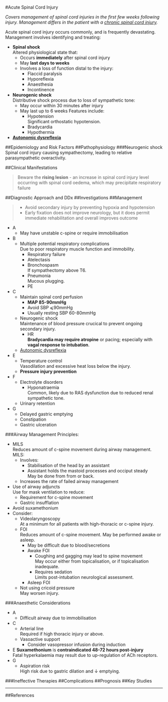 #Acute Spinal Cord Injury

*Covers management of spinal cord injuries in the first few weeks following injury. Management differs in the patient with a [chronic spinal cord injury](/management/cns/chronic-spine.md).*

Acute spinal cord injury occurs commonly, and is frequently devastating. Management involves identifying and treating:
* **Spinal shock**  
Altered physiological state that:
	* Occurs **immediately** after spinal cord injury
	* May **last days to weeks**
	* Involves a loss of function distal to the injury:
		* Flaccid paralysis
		* Hyporeflexia
		* Anaesthesia
		* Incontinence
* **Neurogenic shock**  
Distributive shock process due to loss of sympathetic tone:
	* May occur within 30 minutes after injury
	* May last up to 6 weeks
	Features include:
		* Hypotension  
		Significant orthostatic hypotension.
		* Bradycardia
		* Hypothermia
* **[Autonomic dysreflexia](/management/cns/autonomic-dysreflexia.md)**  


##Epidemiology and Risk Factors
##Pathophysiology
###Neurogenic shock
Spinal cord injury causing sympathectomy, leading to relative parasympathetic overactivity.

##Clinical Manifestations
> Beware the **rising lesion** - an increase in spinal cord injury level occurring with spinal cord oedema, which may precipitate respiratory failure

##Diagnostic Approach and DDx
##Investigations
##Management
> * Avoid secondary injury by preventing hypoxia and hypotension
> * Early fixation does not improve neurology, but it does permit immediate rehabilitation and overall improves outcome

* A
	* May have unstable c-spine or require immobilisation
* B
	* Multiple potential respiratory complications  
	Due to poor respiratory muscle function and immobility.
		* Respiratory failure
		* Atelectasis
		* Bronchospasm  
		If sympathectomy above T6.
		* Pneumonia  
		Mucous plugging.
		* PE
* C
	* Maintain spinal cord perfusion  
		* **MAP 85-90mmHg**
		* Avoid SBP ⩽90mmHg
		* Usually resting SBP 60-80mmHg
	* Neurogenic shock  
	Maintenance of blood pressure crucical to prevent ongoing secondary injury.
		* HR  
		**Bradycardia may require atropine** or pacing; especially with **vagal response to intubation**.
	* [Autonomic dysreflexia](/management/cns/autonomic-dysreflexia.md)
* E
	* Temperature control  
	Vasodilation and excessive heat loss below the injury.
	* **Pressure injury prevention**
* F
	* Electrolyte disorders  
		* Hyponatraemia  
		Common, likely due to RAS dysfunction due to reduced renal sympathetic tone.
	* Urinary retention
* G
	* Delayed gastric emptying
	* Constipation
	* Gastric ulceration

###Airway Management
Principles:
* MILS  
Reduces amount of c-spine movement during airway management. MILS:
	* Involves:
		* Stabilisation of the head by an assistant
		* Assistant holds the mastoid processes and occiput steady  
		May be done from from or back.
	* Increases the rate of failed airway management
* Use of airway adjuncts  
Use for mask ventilation to reduce:
	* Requirement for c-spine movement
	* Gastric insufflation
* Avoid suxamethonium
* Consider:
	* Videolaryngoscopy  
	At a minimum for all patients with high-thoracic or c-spine injury.
	* FOI  
	Reduces amount of c-spine movement. May be performed awake or asleep.
		* May be difficult due to blood/secretions
		* Awake FOI
			* Coughing and gagging may lead to spine movement  
			May occur either from topicalisation, or if topicalisation inadequate.
			* Requires sedation  
			Limits post-intubation neurological assessment.
		* Asleep FOI
	* Not using cricoid pressure  
	May worsen injury.

###Anaesthetic Considerations
* A
	* Difficult airway due to immobilisation
* C
	* Arterial line  
	Required if high thoracic injury or above.
	* Vasoactive support
		* Consider vasopressor infusion during induction
* E
	**Suxamethonium** is **contraindicated 48-72 hours post-injury**  
	Fatal hyperkalaemia may result due to up-regulation of ACh receptors.
* G
	* Aspiration risk  
	High risk due to gastric dilation and ↓ emptying.

###Ineffective Therapies
##Complications
##Prognosis
##Key Studies

---
##References
